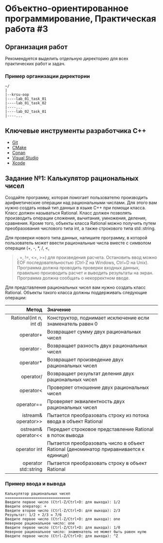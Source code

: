 Объектно-ориентированное программирование, Практическая работа #3
=================================================================

## Организация работ

Рекомендуется выделить отдельную директорию для всех практических работ и задач.

### Пример организации директории

```
~/
|
|--krsu-oop
|----lab_01_task_01
|----lab_01_task_02
|----...
|----lab_02_task_01
|----...
```

## Ключевые инструменты разработчика C++

* [Git](https://git-scm.com)
* [CMake](https://cmake.org)
* [Conan](https://conan.io)
* [Visual Studio](https://visualstudio.microsoft.com)
* [Xcode](https://developer.apple.com/xcode)

## Задание №1: Калькулятор рациональных чисел

Создайте программу, которая помогает пользователю производить арифметические операции
над рациональными числами. Для этого вам нужно создать новый тип данных в языке C++
при помощи класса. Класс должен называться Rational. Класс должен позволять производить
операции сложения, вычитания, умножения, деления, сравнения. Кроме того, объекты класса
Rational можно получить путем преобразования числового типа int, а также строкового типа
std::string.

Для проверки нового типа данных, напишите программу, в которой пользователь может
ввести рациональные числа вместе с символом операции (+, -, \*, /, <,
>, =, !=, <=, >=) для произведения расчета. Остановить ввод можно EOF последовательностью
(Ctrl-Z на Windows, Ctrl+D на Unix). Программа должна проводить проверки входных данных,
правильно производить расчет и выводить результаты на экран. Программа должна сообщать о
некорректном вводе.

Для представления рациональных чисел вам нужно создать класс Rational. Объекты
такого класса должны поддерживать следующие операции:

| Метод                  | Значение                                                                                             |
| ---------------------: | :--------------------------------------------------------------------------------------------------- |
| Rational(int n, int d) | Конструктор, поднимает исключение если знаменатель равен 0                                           |
| operator+              | Возвращает сумму двух рациональных чисел                                                             |
| operator-              | Возвращает разность двух рациональных чисел                                                          |
| operator*              | Возвращает произведение двух рациональных чисел                                                      |
| operator/              | Возвращает результат деления двух рациональных чисел                                                 |
| operator<              | Проверяет отношение двух рациональных чисел                                                          |
| operator==             | Проверяет эквиалентность двух рациональных чисел                                                     |
| istream& operator>>    | Пытается преобразовать строку из потока ввода в объект Rational                                      |
| ostream& operator<<    | Передает строковое представление Rational в поток вывода                                             |
| operator int           | Пытается преобразовать число в объект Rational (деноминатор приравнивается к единице)                |
| operator std::string   | Пытается преобразовать строку в объект Rational                                                      |

### Пример ввода и вывода

```
Калькулятор рациональных чисел
==============================
Введите первое число (Ctrl-Z/Ctrl+D: для выхода): 1/2
Введите оператор: +
Введите второе число (Ctrl-Z/Ctrl+D: для выхода): 2/3
Результат: 1/2 + 2/3 = 7/6
Введите первое число (Ctrl-Z/Ctrl+D: для выхода): one
Неверное рациональное число: one
Введите первое число (Ctrl-Z/Ctrl+D: для выхода): 1/0
Неверное рациональное число: знаменатель не может быть равен нулю
Введите первое число (Ctrl-Z/Ctrl+D: для выхода): ^Z
```
